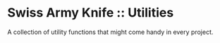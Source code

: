 # Swiss Army Knife :: Utilities

A collection of utility functions that might come handy in every project.